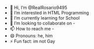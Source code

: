 - 👋 Hi, I’m @RealRosario9495
- 👀 I’m interested in HTML Programming
- 🌱 I’m currently learning for School
- 💞️ I’m looking to collaborate on -
- 📫 How to reach me -
- 😄 Pronouns: he, him
- ⚡ Fun fact: im not Gay